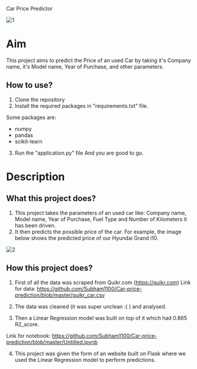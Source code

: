 Car Price Predictor

![1](https://github.com/Subham1100/Car-price-prediction/assets/100254554/0b24cd4b-10cd-4ece-aaaa-4decb6e4d28f)


# Aim

This project aims to predict the Price of an used Car by taking it's Company name, it's Model name, Year of Purchase, and other parameters.

## How to use?

1. Clone the repository
2. Install the required packages in "requirements.txt" file.

Some packages are:

- numpy
- pandas
- scikit-learn

3. Run the "application.py" file
   And you are good to go.

# Description

## What this project does?

1. This project takes the parameters of an used car like: Company name, Model name, Year of Purchase, Fuel Type and Number of Kilometers it has been driven.
2. It then predicts the possible price of the car. For example, the image below shows the predicted price of our Hyundai Grand i10.

![2](https://github.com/Subham1100/Car-price-prediction/assets/100254554/1c9174a1-442b-46d3-8388-7e8d3ddee9d6)

## How this project does?


1. First of all the data was scraped from Quikr.com (https://quikr.com)
   Link for data: https://github.com/Subham1100/Car-price-prediction/blob/master/quikr_car.csv

2. The data was cleaned (it was super unclean :( ) and analysed.

3. Then a Linear Regression model was built on top of it which had 0.865 R2_score.

Link for notebook: https://github.com/Subham1100/Car-price-prediction/blob/master/Untitled.ipynb

4. This project was given the form of an website built on Flask where we used the Linear Regression model to perform predictions.
